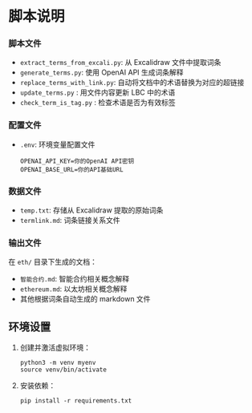 #  脚本说明

### 脚本文件
- `extract_terms_from_excali.py`: 从 Excalidraw 文件中提取词条
- `generate_terms.py`: 使用 OpenAI API 生成词条解释
- `replace_terms_with_link.py`: 自动将文档中的术语替换为对应的超链接
- `update_terms.py` : 用文件内容更新 LBC 中的术语
- `check_term_is_tag.py` : 检查术语是否为有效标签

### 配置文件
- `.env`: 环境变量配置文件
  ```
  OPENAI_API_KEY=你的OpenAI API密钥
  OPENAI_BASE_URL=你的API基础URL
  ```

### 数据文件
- `temp.txt`: 存储从 Excalidraw 提取的原始词条
- `termlink.md`: 词条链接关系文件

### 输出文件
在 `eth/` 目录下生成的文档：
- `智能合约.md`: 智能合约相关概念解释
- `ethereum.md`: 以太坊相关概念解释
- 其他根据词条自动生成的 markdown 文件

## 环境设置

1. 创建并激活虚拟环境：
   ```
   python3 -m venv myenv
   source venv/bin/activate
   ```
2. 安装依赖：
   ```
   pip install -r requirements.txt
   ```
